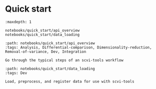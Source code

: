 # Quick start

```{toctree}
:maxdepth: 1

notebooks/quick_start/api_overview
notebooks/quick_start/data_loading
```

```{customcard}
:path: notebooks/quick_start/api_overview
:tags: Analysis, Differential-comparison, Dimensionality-reduction, Removal-of-variance, Dev, Integration

Go through the typical steps of an scvi-tools workflow
```

```{customcard}
:path: notebooks/quick_start/data_loading
:tags: Dev

Load, preprocess, and register data for use with scvi-tools
```
